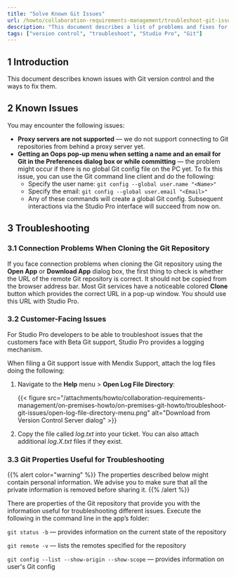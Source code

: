 ```yaml
---
title: "Solve Known Git Issues"
url: /howto/collaboration-requirements-management/troubleshoot-git-issues/
description: "This document describes a list of problems and fixes for Git version control issues."
tags: ["version control", "troubleshoot", "Studio Pro", "Git"]
---
```


## 1 Introduction

This document describes known issues with Git version control and the ways to fix them.

## 2 Known Issues

You may encounter the following issues:

* **Proxy servers are not supported** — we do not support connecting to Git repositories from behind a proxy server yet. 
* **Getting an Oops pop-up menu when setting a name and an email for Git in the Preferences dialog box or while committing** — the problem might occur if there is no global Git config file on the PC yet. To fix this issue, you can use the Git command line client and do the following:
    * Specify the user name:
    `git config --global user.name "<Name>"`
    * Specify the email:
    `git config --global user.email "<Email>"`
    * Any of these commands will create a global Git config. Subsequent interactions via the Studio Pro interface will succeed from now on.

## 3 Troubleshooting

### 3.1 Connection Problems When Cloning the Git Repository

If you face connection problems when cloning the Git repository using the **Open App** or **Download App** dialog box, the first thing to check is whether the URL of the remote Git repository is correct. It should not be copied from the browser address bar. Most Git services have a noticeable colored **Clone** button which provides the correct URL in a pop-up window. You should use this URL with Studio Pro.

### 3.2 Customer-Facing Issues

For Studio Pro developers to be able to troubleshoot issues that the customers face with Beta Git support, Studio Pro provides a logging mechanism.

When filing a Git support issue with Mendix Support, attach the log files doing the following:

1. Navigate to the **Help** menu > **Open Log File Directory**:

    {{< figure src="/attachments/howto/collaboration-requirements-management/on-premises-howto/on-premises-git-howto/troubleshoot-git-issues/open-log-file-directory-menu.png" alt="Download from Version Control Server dialog" >}}

2. Copy the file called *log.txt* into your ticket. You can also attach additional *log.X.txt* files if they exist.

### 3.3 Git Properties Useful for Troubleshooting

{{% alert color="warning" %}}
The properties described below might contain personal information. We advise you to make sure that all the private information is removed before sharing it. 
{{% /alert %}}

There are properties of the Git repository that provide you with the information useful for troubleshooting different issues. Execute the following in the command line in the app’s folder:

`git status -b` — provides information on the current state of the repository

`git remote -v` — lists the remotes specified for the repository

`git config --list --show-origin --show-scope` — provides information on user's Git config
